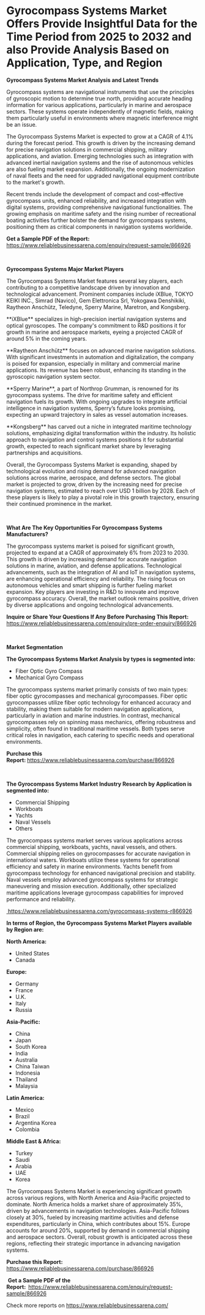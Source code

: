 <p><h1>Gyrocompass Systems Market Offers Provide Insightful Data for the Time Period from 2025 to 2032 and also Provide Analysis Based on Application, Type, and Region</h1></p><p><strong>Gyrocompass Systems Market Analysis and Latest Trends</strong></p>
<p><p>Gyrocompass systems are navigational instruments that use the principles of gyroscopic motion to determine true north, providing accurate heading information for various applications, particularly in marine and aerospace sectors. These systems operate independently of magnetic fields, making them particularly useful in environments where magnetic interference might be an issue.</p><p>The Gyrocompass Systems Market is expected to grow at a CAGR of 4.1% during the forecast period. This growth is driven by the increasing demand for precise navigation solutions in commercial shipping, military applications, and aviation. Emerging technologies such as integration with advanced inertial navigation systems and the rise of autonomous vehicles are also fueling market expansion. Additionally, the ongoing modernization of naval fleets and the need for upgraded navigational equipment contribute to the market's growth.</p><p>Recent trends include the development of compact and cost-effective gyrocompass units, enhanced reliability, and increased integration with digital systems, providing comprehensive navigational functionalities. The growing emphasis on maritime safety and the rising number of recreational boating activities further bolster the demand for gyrocompass systems, positioning them as critical components in navigation systems worldwide.</p></p>
<p><strong>Get a Sample PDF of the Report:&nbsp;</strong> <a href="https://www.reliablebusinessarena.com/enquiry/request-sample/866926?utm_campaign=2095&utm_medium=2&utm_source=Github&utm_content=ia&utm_term=19022025&utm_id=gyrocompass-systems">https://www.reliablebusinessarena.com/enquiry/request-sample/866926</a></p>
<p>&nbsp;</p>
<p><strong>Gyrocompass Systems Major Market Players</strong></p>
<p><p>The Gyrocompass Systems Market features several key players, each contributing to a competitive landscape driven by innovation and technological advancement. Prominent companies include iXBlue, TOKYO KEIKI INC., Simrad (Navico), Gem Elettronica Srl, Yokogawa Denshikiki, Raytheon Anschütz, Teledyne, Sperry Marine, Maretron, and Kongsberg.</p><p>**iXBlue** specializes in high-precision inertial navigation systems and optical gyroscopes. The company's commitment to R&D positions it for growth in marine and aerospace markets, eyeing a projected CAGR of around 5% in the coming years.</p><p>**Raytheon Anschütz** focuses on advanced marine navigation solutions. With significant investments in automation and digitalization, the company is poised for expansion, especially in military and commercial marine applications. Its revenue has been robust, enhancing its standing in the gyroscopic navigation system sector.</p><p>**Sperry Marine**, a part of Northrop Grumman, is renowned for its gyrocompass systems. The drive for maritime safety and efficient navigation fuels its growth. With ongoing upgrades to integrate artificial intelligence in navigation systems, Sperry’s future looks promising, expecting an upward trajectory in sales as vessel automation increases.</p><p>**Kongsberg** has carved out a niche in integrated maritime technology solutions, emphasizing digital transformation within the industry. Its holistic approach to navigation and control systems positions it for substantial growth, expected to reach significant market share by leveraging partnerships and acquisitions.</p><p>Overall, the Gyrocompass Systems Market is expanding, shaped by technological evolution and rising demand for advanced navigation solutions across marine, aerospace, and defense sectors. The global market is projected to grow, driven by the increasing need for precise navigation systems, estimated to reach over USD 1 billion by 2028. Each of these players is likely to play a pivotal role in this growth trajectory, ensuring their continued prominence in the market.</p></p>
<p>&nbsp;</p>
<p><strong>What Are The Key Opportunities For Gyrocompass Systems Manufacturers?</strong></p>
<p><p>The gyrocompass systems market is poised for significant growth, projected to expand at a CAGR of approximately 6% from 2023 to 2030. This growth is driven by increasing demand for accurate navigation solutions in marine, aviation, and defense applications. Technological advancements, such as the integration of AI and IoT in navigation systems, are enhancing operational efficiency and reliability. The rising focus on autonomous vehicles and smart shipping is further fueling market expansion. Key players are investing in R&D to innovate and improve gyrocompass accuracy. Overall, the market outlook remains positive, driven by diverse applications and ongoing technological advancements.</p></p>
<p><strong>Inquire or Share Your Questions If Any Before Purchasing This Report:</strong> <a href="https://www.reliablebusinessarena.com/enquiry/pre-order-enquiry/866926?utm_campaign=2095&utm_medium=2&utm_source=Github&utm_content=ia&utm_term=19022025&utm_id=gyrocompass-systems">https://www.reliablebusinessarena.com/enquiry/pre-order-enquiry/866926</a></p>
<p>&nbsp;</p>
<p><strong>Market Segmentation</strong></p>
<p><strong>The Gyrocompass Systems Market Analysis by types is segmented into:</strong></p>
<p><ul><li>Fiber Optic Gyro Compass</li><li>Mechanical Gyro Compass</li></ul></p>
<p><p>The gyrocompass systems market primarily consists of two main types: fiber optic gyrocompasses and mechanical gyrocompasses. Fiber optic gyrocompasses utilize fiber optic technology for enhanced accuracy and stability, making them suitable for modern navigation applications, particularly in aviation and marine industries. In contrast, mechanical gyrocompasses rely on spinning mass mechanics, offering robustness and simplicity, often found in traditional maritime vessels. Both types serve critical roles in navigation, each catering to specific needs and operational environments.</p></p>
<p><strong>Purchase this Report:&nbsp;</strong><a href="https://www.reliablebusinessarena.com/purchase/866926?utm_campaign=2095&utm_medium=2&utm_source=Github&utm_content=ia&utm_term=19022025&utm_id=gyrocompass-systems">https://www.reliablebusinessarena.com/purchase/866926</a></p>
<p>&nbsp;</p>
<p><strong>The Gyrocompass Systems Market Industry Research by Application is segmented into:</strong></p>
<p><ul><li>Commercial Shipping</li><li>Workboats</li><li>Yachts</li><li>Naval Vessels</li><li>Others</li></ul></p>
<p><p>The gyrocompass systems market serves various applications across commercial shipping, workboats, yachts, naval vessels, and others. Commercial shipping relies on gyrocompasses for accurate navigation in international waters. Workboats utilize these systems for operational efficiency and safety in marine environments. Yachts benefit from gyrocompass technology for enhanced navigational precision and stability. Naval vessels employ advanced gyrocompass systems for strategic maneuvering and mission execution. Additionally, other specialized maritime applications leverage gyrocompass capabilities for improved performance and reliability.</p></p>
<p><a href="https://www.reliablebusinessarena.com/gyrocompass-systems-r866926?utm_campaign=2095&utm_medium=2&utm_source=Github&utm_content=ia&utm_term=19022025&utm_id=gyrocompass-systems">&nbsp;https://www.reliablebusinessarena.com/gyrocompass-systems-r866926</a></p>
<p><strong>In terms of Region, the Gyrocompass Systems Market Players available by Region are:</strong></p>
<p>
    <p> <strong> North America: </strong>
        <ul>
            <li>United States</li>
            <li>Canada</li>
        </ul>
        </p> 
    <p> <strong> Europe: </strong>
        <ul>
            <li>Germany</li>
            <li>France</li>
            <li>U.K.</li>
            <li>Italy</li>
            <li>Russia</li>
        </ul>
        </p> 
    <p> <strong> Asia-Pacific: </strong>
        <ul>
            <li>China</li>
            <li>Japan</li>
            <li>South Korea</li>
            <li>India</li>
            <li>Australia</li>
            <li>China Taiwan</li>
            <li>Indonesia</li>
            <li>Thailand</li>
            <li>Malaysia</li>
        </ul>
        </p> 
    <p> <strong> Latin America: </strong>
        <ul>
            <li>Mexico</li>
            <li>Brazil</li>
            <li>Argentina Korea</li>
            <li>Colombia</li>
        </ul>
        </p> 
    <p> <strong> Middle East & Africa: </strong>
        <ul>
            <li>Turkey</li>
            <li>Saudi</li>
            <li>Arabia</li>
            <li>UAE</li>
            <li>Korea</li>
        </ul>
    </p>
    </p>
<p><p>The Gyrocompass Systems Market is experiencing significant growth across various regions, with North America and Asia-Pacific projected to dominate. North America holds a market share of approximately 35%, driven by advancements in navigation technologies. Asia-Pacific follows closely at 30%, fueled by increasing maritime activities and defense expenditures, particularly in China, which contributes about 15%. Europe accounts for around 20%, supported by demand in commercial shipping and aerospace sectors. Overall, robust growth is anticipated across these regions, reflecting their strategic importance in advancing navigation systems.</p></p>
<p><strong>Purchase this Report: </strong><a href="https://www.reliablebusinessarena.com/purchase/866926?utm_campaign=2095&utm_medium=2&utm_source=Github&utm_content=ia&utm_term=19022025&utm_id=gyrocompass-systems">https://www.reliablebusinessarena.com/purchase/866926</a></p>
<p>&nbsp;<strong>Get a Sample PDF of the Report:&nbsp;&nbsp;</strong><a href="https://www.reliablebusinessarena.com/enquiry/request-sample/866926?utm_campaign=2095&utm_medium=2&utm_source=Github&utm_content=ia&utm_term=19022025&utm_id=gyrocompass-systems">https://www.reliablebusinessarena.com/enquiry/request-sample/866926</a></p>
<p><strong></strong></p>
<p>Check more reports on <a href="https://www.reliablebusinessarena.com/?utm_campaign=2095&utm_medium=2&utm_source=Github&utm_content=ia&utm_term=19022025&utm_id=gyrocompass-systems">https://www.reliablebusinessarena.com/</a></p>